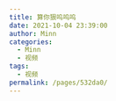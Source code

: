```yaml
---
title: 算你狠呜呜呜
date: 2021-10-04 23:39:00
author: Minn
categories: 
  - Minn
  - 视频
tags: 
  - 视频
permalink: /pages/532da0/
---
```


<iframeComp ihtml="https://player.bilibili.com/player.html?aid=975950187&cid=419689854&page=1&danmaku=1&high_quality=1"></iframeComp>

<!-- more -->
